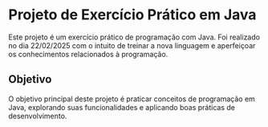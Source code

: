 # Projeto de Exercício Prático em Java

Este projeto é um exercício prático de programação com Java. Foi realizado no dia 22/02/2025 com o intuito de treinar a nova linguagem e aperfeiçoar os conhecimentos relacionados à programação.

## Objetivo

O objetivo principal deste projeto é praticar conceitos de programação em Java, explorando suas funcionalidades e aplicando boas práticas de desenvolvimento.
